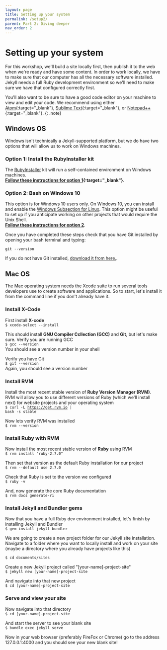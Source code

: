 ```yaml
---
layout: page
title: Setting up your system
permalink: /setup2/
parent: Part 2: Diving deeper
nav_order: 2
---
```

# Setting up your system
For this workshop, we'll build a site locally first, then publish it to the web when we're ready and have some content. In order to work locally, we have to make sure that our computer has all the necessary software installed. Jekyll needs a full Ruby development environment so we'll need to make sure we have that configured correctly first.

You'll also want to be sure to have a good code editor on your machine to view and edit your code. We recommend using either [Atom](https://atom.io/){:target="_blank"}, [Sublime Text](https://www.sublimetext.com/){:target="_blank"}, or [Notepad++](https://notepad-plus-plus.org/){:target="_blank"}.
{: .note}

## Windows OS
Windows isn't technically a Jekyll-supported platform, but we do have two options that will allow us to work on Windows machines.

### Option 1: Install the RubyInstaller kit
 The [RubyInstaller](https://rubyinstaller.org/) kit will run a self-contained environment on Windows machines.     
 **[Follow these instructions for option 1](https://jekyllrb.com/docs/installation/windows/#installation-via-rubyinstaller){:target="_blank"}**.

### Option 2: Bash on Windows 10   
This option is for Windows 10 users only. On Windows 10, you can install and enable the [Windows Subsection for Linux](https://docs.microsoft.com/en-us/windows/wsl/install-win10?redirectedfrom=MSDN). This option might be useful to set up if you anticipate working on other projects that would require the Unix Shell.     
**[Follow these instructions for option 2](https://jekyllrb.com/docs/installation/windows/#installation-via-bash-on-windows-10)**.

Once you have completed these steps check that you have Git installed by opening your bash terminal and typing:
~~~
git --version
~~~
If you do not have Git installed, [download it from here.](https://git-scm.com/download/win).

## Mac OS
The Mac operating system needs the Xcode suite to run several tools developers use to create software and applications. So to start, let's install it from the command line if you don't already have it.

### Install X-Code

First install **X-code**        
<code>$ xcode-select --install</code>    

This should install **GNU Compiler Ccllection (GCC)** and **Git**, but let's make sure. Verify you are running GCC    
<code>$ gcc --version</code>    
You should see a version number in your shell    

Verify you have Git    
<code>$ git --version</code>     
Again, you should see a version number    

### Install RVM   
Install the most recent stable version of **Ruby Version Manager (RVM)**. RVM will allow you to use different versions of Ruby (which we'll install next) for website projects and your operating system     
<code>$ curl -L https://get.rvm.io | bash -s stable</code>

Now lets verify RVM was installed      
<code>$ rvm --version</code>    

### Install Ruby with RVM    

Now install the most recent stable version of **Ruby** using RVM      
<code>$ rvm install "ruby-2.7.0"</code>    

Then set that version as the default Ruby installation for our project    
<code>$ rvm --default use 2.7.0</code>    

Check that Ruby is set to the version we configured      
<code>$ ruby -v</code>     

And, now generate the core Ruby documentation        
<code>$ rvm docs generate-ri</code>    

### Install Jekyll and Bundler gems   
Now that you have a full Ruby dev environment installed, let's finish by installing Jekyll and Bundler    
<code>$ gem install jekyll bundler</code>     

We are going to create a new project folder for our Jekyll site installation. Navigate to a folder where you want to locally install and work on your site (maybe a directory where you already have projects like this)    

<code>$ cd documents/sites</code>    

Create a new Jekyll project called "[your-name]-project-site"    
<code>$ jekyll new [your-name]-project-site</code>    

And navigate into that new project    
<code>$ cd [your-name]-project-site</code>    


### Serve and view your site
Now navigate into that directory         
<code>$ cd [your-name]-project-site</code>    

And start the server to see your blank site    
<code>$ bundle exec jekyll serve</code>    

Now in your web browser (preferably FireFox or Chrome) go to the address 127.0.0.1:4000 and you should see your new blank site!
